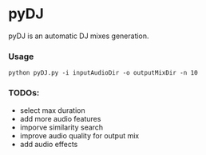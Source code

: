 # pyDJ

pyDJ is an automatic DJ mixes generation.

### Usage

```
python pyDJ.py -i inputAudioDir -o outputMixDir -n 10
```

### TODOs:

* select max duration
* add more audio features
* imporve similarity search
* improve audio quality for output mix
* add audio effects